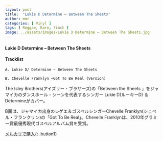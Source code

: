 ```yaml
---
layout: post
title:  "Lukie D Determine – Between The Sheets"
author: mmr
categories: [ Vinyl ]
tags: [ Reggae, Rare, 7inch ]
image: ../assets/images/Lukie D Determine – Between The Sheets.jpg
---
```


#### Lukie D Determine – Between The Sheets

#### Tracklist
```md
A. Lukie D/ Determine – Between The Sheets

B. Chevelle Franklyn –Got To Be Real (Version)
```

The Isley Brothers(アイズリー・ブラザーズ)の「Between the Sheets 」をジャマイカのダンスホール・シーンを代表するシンガー Lukie D(ルーキーD) ＆Determineがカバー。

B面は、ジャマイカ出身のレゲエ＆ゴスペルシンガーChevelle Franklyn(シェベル・フランクリン)の「Got To Be Real」。Chevelle Franklynは、2010年グラミー賞最優秀現代ゴスペルアルバム賞を受賞。

[メルカリで購入](https://jp.mercari.com/item/m56561423059){: .button1}

